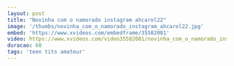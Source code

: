 ```yaml
---
layout: post
title: "Novinha com o namorado instagram ahcarol22"
image: '/thumbs/novinha_com_o_namorado_instagram_ahcarol22.jpg'
embed: 'https://www.xvideos.com/embedframe/35582081'
video: https://www.xvideos.com/video35582081/novinha_com_o_namorado_instagram_ahcarol22
duracao: 60
tags: 'teen tits amateur'
---
```


